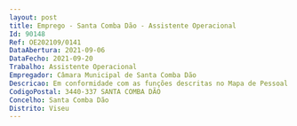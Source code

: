 ```yaml
--- 
layout: post
title: Emprego - Santa Comba Dão - Assistente Operacional
Id: 90148
Ref: OE202109/0141
DataAbertura: 2021-09-06
DataFecho: 2021-09-20
Trabalho: Assistente Operacional
Empregador: Câmara Municipal de Santa Comba Dão
Descricao: Em conformidade com as funções descritas no Mapa de Pessoal do Município de Santa Comba Dão aprovado para 2021 e nos termos do mapa anexo a que se refere o n.º 2 do artigo 88.º da LTFP, correspondente ao grau de complexidade 1  Acompanhar diretamente as crianças nas atividades educativas e ou lúdicas, proporcionando lhes ambiente adequado e controlar essas atividades, promovendo nomeadamente a adoção de atitudes e regras de higiene pessoal, prevenção e segurança, cortesia e boa conduta, segundo o plano elaborado pelo educador de infância. Vigiar as crianças durante o repouso e na sala de aula. Assistir a crianças nos transportes, nos recreios, nos passeios e visitas de estudo. Providenciar a conservação e boa utilização das instalações, bem como do material e equipamento didático necessário ao desenvolvimento educativo. Zelar pela conservação e higiene ambiental os espaços e das instalações à sua responsabilidade, numa perspetiva pedagógica e cívica. Colaborar com os educadores de infância na programação e realização das atividades, no atendimento dos encarregados de educação e na interligação do estabelecimento de ensino e aqueles encarregados. Participar nas reuniões do pessoal técnico. Exercer tarefas de enquadramento e de acompanhamento das crianças e jovens, nomeadamente no âmbito da ação educativa e de apoio à família. Intervir ou comunicar eventuais problemas, necessidades ou situações carecidas de resolução quer respeitantes a crianças, quer respeitantes a equipamentos e instalações.
CodigoPostal: 3440-337 SANTA COMBA DÃO
Concelho: Santa Comba Dão
Distrito: Viseu
--- 
```

